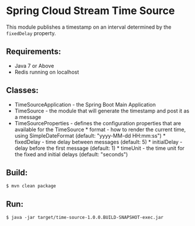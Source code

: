Spring Cloud Stream Time Source
===============================

This module publishes a timestamp on an interval determined by the `fixedDelay` property.

## Requirements:

* Java 7 or Above
* Redis running on localhost

## Classes:

* TimeSourceApplication - the Spring Boot Main Application
* TimeSource - the module that will generate the timestamp and post it as a message
* TimeSourceProperties - defines the configuration properties that are available for the TimeSource
    	 * format - how to render the current time, using SimpleDateFormat (default: "yyyy-MM-dd HH:mm:ss")
    	 * fixedDelay - time delay between messages (default: 5)
    	 * initialDelay - delay before the first message (default: 1)
    	 * timeUnit - the time unit for the fixed and initial delays (default: "seconds")

## Build:

```
$ mvn clean package
```

## Run:

```
$ java -jar target/time-source-1.0.0.BUILD-SNAPSHOT-exec.jar
```
